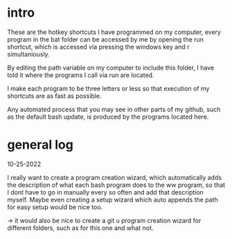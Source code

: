 # intro

These are the hotkey shortcuts I have programmed on my computer, every program in the bat folder can be accessed by me
by opening the run shortcut, which is accessed via pressing the windows key and r simultaniously.

By editing the path variable on my computer to include this folder, I have told it where the programs I call via run
are located. 

I make each program to be three letters or less so that execution of my shortcuts are as fast as possible. 

Any automated process that you may see in other parts of my github, such as the default bash update, is produced by the 
programs located here. 

 



# general log




10-25-2022



I really want to create a program creation wizard, which automatically adds the description of what each bash program
does to the ww program, so that I dont have to go in manually every so often and add that description myself. Maybe even 
creating a setup wizard which auto appends the path for easy setup would be nice too.



-> it would also be nice to create a git u program creation wizard for different folders, such as for this one and what not.






